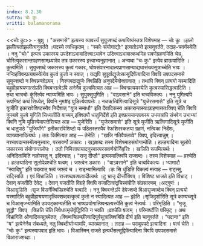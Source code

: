 ```yaml
---
index: 8.2.30
sutra: चोः कुः
vritti: balamanorama
---
```


<<चोः कुः>> - युक्षु । "असमासे" इत्यस्य व्यावर्त्त्यं सुयुज्शब्दं कथयिष्यंस्तत्र विशेषमाह — चोः कुः ।झलो झली॑त्यतोझली॑त्यनुवर्तते ।पदस्ये त्यधिकृतम् । "स्कोः संयोगाद्योः" इत्यतोऽन्ते इत्यनुवर्तते, तदाह-चवर्गस्येति । ननु "चोः" इत्यत्र उकारस्य उपदेशाऽभावादित्त्वाऽभावेन उदित्त्वाऽभावात्कथमिह सवर्णग्रहणमिति चेन्न, चोरित्युकारान्तग्रहणसामथ्र्यादेव तत्र उकारस्य इत्त्वाभ्यनुज्ञानात् । अन्यथा "चः कुः" इत्येव ब्राऊयादिति । कुत्वमिति । सुयुज्शब्दे जकारस्य कुत्वं गकारः, घोषसंवारनादाल्पप्राणसाम्याद्यथासंख्यसूत्राच्चेति भावः । नन्विहक्विन्प्रत्ययस्ये॑त्येव कुत्वं कुतो न स्यात् । यद्यपि सुपूर्वाद्युजेःसत्सूदिषे॑त्यादिना क्विपि उपपदसमासे सुयुज्शब्दो न क्विन्नन्तोऽयम् । निरुपपदाद्युजेः क्विन्निति अनुपदेमेवोक्तत्वात् । तथापि क्विन् प्रत्ययो यस्मादिति बहुव्रीह्राश्रयणात्संप्रति क्विबन्तत्वेऽपि अनेनैव कुत्वमित्यत आह — क्विन्प्रत्ययस्येति कुत्वस्यासिद्धत्वादिति । तथा चात्रचोः कु॑रित्येव न्याय्यमिति भावः । सुयुक्सुयुगिति । "वाऽवसाने" इति चत्र्वविकल्पः । ननु युगित्यपि रूपमिष्टं कथं सिध्येत्, क्विनि नुम#इ युङित्येवापत्तेः । नचऋत्वि॑गित्यादिसूत्रे "युजेरसमासे" इति सूत्रे च युजीति इकारावेशिष्टस्यैव निर्देशात् "युज समाधौ" इति दैवादिकस्य अकारान्तस्याऽग्रहणात्ततःक्विप् चे॑ति क्विपि नुमबावे कुत्वे युगिति सिध्यतीति वाच्यम्,इक्श्तिपौ धातुनिर्देशे॑ इति इक्प्रत्ययान्तत्वस्य उभयत्रापि संभवेन उभाभ्यां क्विनि नुमि युङित्येवापत्तेरित्यत आह — युजेरिति । "युजेरसमासे" इति सूत्रे युजीति ऋत्विगादिसूत्रे युजीति च धातुपाठे "युजिर्योगे" इतीकारविशिष्टो यः पठितस्तस्यैव रेफशिरस्कतया ग्रहणं, नत्विका निर्देशः, व्याख्यानादित्यर्थः । ततः किमित्यत आह — तेनेति । "खजि गतिवैक्लव्ये" क्विप्, इदित्त्वान्नुम् ।नश्चापदान्तस्ये॑त्यनुस्वारः, परसवर्णो ञकारः । खञ्ज्शब्दः तस्य विशेषमाहसंयोगान्तेति । हल्ङ्यादिना सुलोपे जकारस्य संयोगान्तलोपः । ततो निमित्तापायादनुस्वारपरसवर्णयोर्निवृत्तिः । खन्निति रूपमित्यर्थः ।अनिदिता॑मिति नलोपस्तु न, इदित्त्वात् । "राजृ दीप्तौ" इत्यस्मात्क्विपि राज्शब्दः । तस्य विशेषमाह — व्रश्चेति । हल्ङ्यादिना सुलोपेव्रश्चे॑ति षत्वम् । जश्त्वेन डकारः । "वाऽवसाने" इति चत्र्वविकल्पः । भ्यामादौ "स्वादिषु" इति पदत्वात् षत्वं जश्त्वं च । राड्भ्यामित्यादि ।ङः सि धु॑डिति विकल्पं मत्वाह — राट्त्सु, राट्स्विति । एवं विभ्राडिति । राज्शब्दवत्षत्वादीत्यर्थः ।टु भ्राजृ दीप्तौ॑क्विप् । विशिष्ट भ्राजते इति विभ्राट् । देवान् यजतीति देवेट् । देवान् यजतीति विग्रहे क्विपि यजादित्वा॑द्वचिस्व॑पीति संप्रसारणम् ।अद्गुणः॑ । विआसृडिति ।सृज विसर्गे॑क्विपिव्रश्चे॑ति षत्वादि । ननु क्विबन्तेऽपि देवेज्शब्दे विआसृज्शब्देच क्विन् प्रत्ययो यस्मादिति बहुव्रीह्राश्रयणादृत्विक्शब्दवत्कुत्वं कुतो न स्यादित्यत आह — इहेति ।सृजिदृशो॑रिति सूत्रे काम्यच्सूत्रे च विआसृज्भ्यामिति उपयट्काम्यतीति च भाष्यप्रयोगात्क्विन्प्रत्यस्ये॑ति कुत्वं नेत्यर्थः । परिमृडिति । "मृजू शुद्धौ" क्विप् ।क्ङिति चे॑ति निषेधात्मृजेर्वृद्धि॑रिति न भवति ।व्रश्चे॑ति षत्वम् । परिमार्ष्टीति परिमृट् । अथ विभ्रागिति औणादिकसूत्रमेतत् ।क्विब्वचिप्रच्छी॑त्यादिपूर्वसूत्रात्क्विबिति दीर्घ इति चानुवर्तते । "पदान्त" इति "ष" इत्येनेनैव संबध्यते, नतु क्विब्दीर्घाभ्यामपि, व्याख्यानात् । तदाह — परावुपपदे इत्यादिना । षत्वं चेति । "चोः कुः" इत्यस्यापवाद इति भावः । विआस्मिन् राजते इत्यर्थेसत्सूद्विषे॑त्यादिना क्विपि उपपदसमासे विआराज्शब्दाः । 